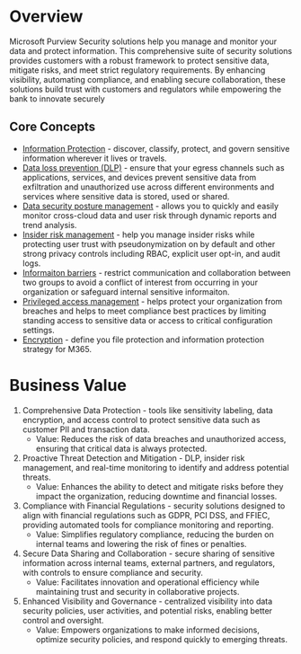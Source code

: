 # Overview
Microsoft Purview Security solutions help you manage and monitor your data and protect information. This comprehensive suite of security solutions provides customers with a robust framework to protect sensitive data, mitigate risks, and meet strict regulatory requirements. By enhancing visibility, automating compliance, and enabling secure collaboration, these solutions build trust with customers and regulators while empowering the bank to innovate securely

## Core Concepts
- [Information Protection](https://learn.microsoft.com/en-us/purview/information-protection) - discover, classify, protect, and govern sensitive information wherever it lives or travels.
- [Data loss prevention (DLP)](https://learn.microsoft.com/en-us/purview/dlp-learn-about-dlp) - ensure that your egress channels such as applications, services, and devices prevent sensitive data from exfiltration and unauthorized use across different environments and services where sensitive data is stored, used or shared.
- [Data security posture management](https://learn.microsoft.com/en-us/purview/data-security-posture-management) - allows you to quickly and easily monitor cross-cloud data and user risk through dynamic reports and trend analysis.
- [Insider risk management](https://learn.microsoft.com/en-us/purview/insider-risk-management-solution-overview) - help you manage insider risks while protecting user trust with pseudonymization on by default and other strong privacy controls including RBAC, explicit user opt-in, and audit logs. 
- [Informaiton barriers](https://learn.microsoft.com/en-us/purview/information-barriers-solution-overview) - restrict communication and collaboration between two groups to avoid a conflict of interest from occurring in your organization or safeguard internal sensitive informaiton.
- [Privileged access management](https://learn.microsoft.com/en-us/purview/privileged-access-management-solution-overview) - helps protect your organization from breaches and helps to meet compliance best practices by limiting standing access to sensitive data or access to critical configuration settings.
- [Encryption](https://learn.microsoft.com/en-us/purview/encryption) - define you file protection and information protection strategy for M365.

# Business Value
1. Comprehensive Data Protection - tools like sensitivity labeling, data encryption, and access control to protect sensitive data such as customer PII and transaction data.
    - Value: Reduces the risk of data breaches and unauthorized access, ensuring that critical data is always protected.
2. Proactive Threat Detection and Mitigation - DLP, insider risk management, and real-time monitoring to identify and address potential threats.
    - Value: Enhances the ability to detect and mitigate risks before they impact the organization, reducing downtime and financial losses.
3. Compliance with Financial Regulations - security solutions designed to align with financial regulations such as GDPR, PCI DSS, and FFIEC, providing automated tools for compliance monitoring and reporting.
    - Value: Simplifies regulatory compliance, reducing the burden on internal teams and lowering the risk of fines or penalties.
4. Secure Data Sharing and Collaboration - secure sharing of sensitive information across internal teams, external partners, and regulators, with controls to ensure compliance and security.
    - Value: Facilitates innovation and operational efficiency while maintaining trust and security in collaborative projects.
5. Enhanced Visibility and Governance - centralized visibility into data security policies, user activities, and potential risks, enabling better control and oversight.
    - Value: Empowers organizations to make informed decisions, optimize security policies, and respond quickly to emerging threats.